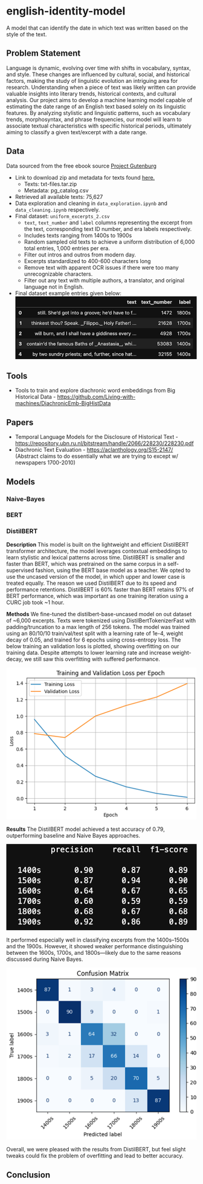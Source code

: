 # english-identity-model
A model that can identify the date in which text was written based on the style of the text.

## Problem Statement
Language is dynamic, evolving over time with shifts in vocabulary, syntax, and style. These changes are influenced by cultural, social, and historical factors, making the study of linguistic evolution an intriguing area for research. Understanding when a piece of text was likely written can provide valuable insights into literary trends, historical contexts, and cultural analysis.  Our project aims to develop a machine learning model capable of estimating the date range of an English text based solely on its linguistic features. By analyzing stylistic and linguistic patterns, such as vocabulary trends, morphosyntax, and phrase frequencies, our model will learn to associate textual characteristics with specific historical periods, ultimately aiming to classify a given text/excerpt with a date range. 

## Data
Data sourced from the free ebook source [Project Gutenburg](https://www.gutenberg.org/)
- Link to download zip and metadata for texts found [here.](https://www.gutenberg.org/cache/epub/feeds/)
    - Texts: txt-files.tar.zip
    - Metadata: pg_catalog.csv
- Retrieved all available texts: 75,627
- Data exploration and cleaning in `data_exploration.ipynb` and `data_cleaning.ipynb` respectively.
- Final dataset: `uniform_excerpts_2.csv`
    - `text`, `text_number` and `label` columns representing the excerpt from the text, corresponding text ID number, and era labels respectively.
    - Includes texts ranging from 1400s to 1900s
    - Random sampled old texts to achieve a uniform distribution of 6,000 total entries, 1,000 entries per era.
    - Filter out intros and outros from modern day.
    - Excerpts standardized to 400-600 characters long
    - Remove text with apparent OCR issues if there were too many unrecognizable characters.
    - Filter out any text with multiple authors, a translator, and original language not in English.
- Final dataset example entries given below:
![](images/data_screenshot.png)

## Tools
- Tools to train and explore diachronic word embeddings from Big Historical Data - https://github.com/Living-with-machines/DiachronicEmb-BigHistData

## Papers
- Temporal Language Models for the Disclosure of Historical Text - https://repository.ubn.ru.nl/bitstream/handle/2066/228230/228230.pdf 
- Diachronic Text Evaluation - https://aclanthology.org/S15-2147/ (Abstract claims to do essentially what we are trying to except w/ newspapers 1700-2010)

## Models

### Naive-Bayes

### BERT

### DistilBERT
**Description**
This model is built on the lightweight and efficient DistilBERT transformer architecture, the model leverages contextual embeddings to learn stylistic and lexical patterns across time. DistilBERT is smaller and faster than BERT, which was pretrained on the same corpus in a self-supervised fashion, using the BERT base model as a teacher. We opted to use the uncased version of the model, in which upper and lower case is treated equally. The reason we used DistilBERT due to its speed and performance retentions. DistilBERT is 60% faster than BERT retains 97% of BERT performance, which was important as one training iteration using a CURC job took ~1 hour.

**Methods**
We fine-tuned the distilbert-base-uncased model on out dataset of ~6,000 excerpts. Texts were tokenized using DistilBertTokenizerFast with padding/truncation to a max length of 256 tokens. The model was trained using an 80/10/10 train/val/test split with a learning rate of 1e-4, weight decay of 0.05, and trained for 6 epochs using cross-entropy loss. The below training an validation loss is plotted, showing overfitting on our training data. Despite attempts to lower learning rate and increase weight-decay, we still saw this overfitting with suffered performance. 

![](images/DistilBERT_training_loss.png)

**Results**
The DistilBERT model achieved a test accuracy of 0.79, outperforming baseline and Naive Bayes approaches. 

![](images/DistilBERT_acc.png)

It performed especially well in classifying excerpts from the 1400s–1500s and the 1900s. However, it showed weaker performance distinguishing between the 1600s, 1700s, and 1800s—likely due to the same reasons discussed during Naive Bayes.

![](images/DistilBERT_conf_matrix.png)

Overall, we were pleased with the results from DistilBERT, but feel slight tweaks could fix the problem of overfitting and lead to better accuracy.

## Conclusion
